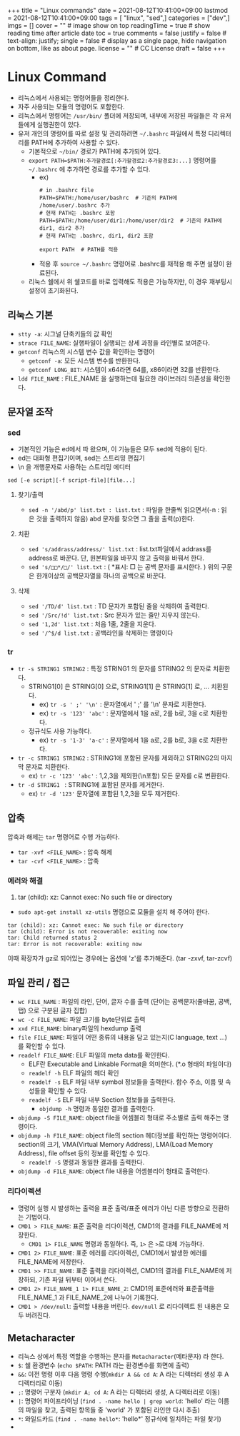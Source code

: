 +++
title = "Linux commands"
date = 2021-08-12T10:41:00+09:00
lastmod = 2021-08-12T10:41:00+09:00
tags = [ "linux", "sed",]
categories = ["dev",]
imgs = []
cover = "" # image show on top
readingTime = true # show reading time after article date
toc = true
comments = false
justify = false # text-align: justify;
single = false # display as a single page, hide navigation on bottom, like as about page.
license = "" # CC License
draft = false
+++
# Linux Command
- 리눅스에서 사용되는 명령어들을 정리한다.
- 자주 사용되는 모듈의 명령어도 포함한다.
- 리눅스에서 명령어는 `/usr/bin/` 폴더에 저장되며, 내부에 저장된 파일들은 각 유저들에게 실행권한이 있다.
- 유저 개인의 명령어를 따로 설정 및 관리하려면 `~/.bashrc` 파일에서 특정 디리렉터리를 PATH에 추가하여 사용할 수 있다. 
  - 기본적으로 `~/bin/` 경로가 PATH에 추가되어 있다.
  - `export PATH=$PATH:추가할경로[:추가할경로2:추가할경로3:...]` 명령어를 `~/.bashrc` 에 추가하면 경로를 추가할 수 있다.
    - ex) 
      ```
      # in .bashrc file
      PATH=$PATH:/home/user/bashrc  # 기존의 PATH에 /home/user/.bashrc 추가
      # 현재 PATH는 .bashrc 포함
      PATH=$PATH:/home/user/dir1:/home/user/dir2  # 기존의 PATH에 dir1, dir2 추가
      # 현재 PATH는 .bashrc, dir1, dir2 포함

      export PATH  # PATH를 적용
      ```
    - 적용 후 `source ~/.bashrc` 명령어로 .bashrc를 재적용 해 주면 설정이 완료된다. 
  - 리눅스 쉘에서 위 쉘코드를 바로 입력해도 적용은 가능하지만, 이 경우 재부팅시 설정이 초기화된다.

## 리눅스 기본
- `stty -a`: 시그널 단축키들의 값 확인
- `strace FILE_NAME`: 실행파일이 실행되는 상세 과정을 라인별로 보여준다.
- `getconf`  리눅스의 시스템 변수 값을 확인하는 명령어
  - `getconf -a`: 모든 시스템 변수를 반환한다.
  - `getconf LONG_BIT`: 시스템이 x64라면 64를, x86이라면 32를 반환한다.
- `ldd FILE_NAME` : FILE_NAME 을 실행하는데 필요한 라이브러리 의존성을 확인한다. 
## 문자열 조작
### sed
- 기본적인 기능은 ed에서 따 왔으며, 이 기능들은 모두 sed에 적용이 된다.
- ed는 대화형 편집기이며, sed는 스트리밍 편집기
- \n 을 개행문자로 사용하는 스트리밍 에디터

`sed [-e script][-f script-file][file...]`
1. 찾기/출력
   - `sed -n '/abd/p' list.txt : list.txt` : 파일을 한줄씩 읽으면서(-n : 읽은 것을 출력하지 않음) abd 문자를 찾으면 그 줄을 출력(p)한다.

2. 치환
   - `sed 's/addrass/address/' list.txt` : list.txt파일에서 addrass를 address로 바꾼다. 단, 원본파일을 바꾸지 않고 출력을 바꿔서 한다.
   - `sed 's/□□*/□/' list.txt` : ( *표시: □ 는 공백 문자를 표시한다. ) 위의 구문은 한개이상의 공백문자열을 하나의 공백으로 바꾼다.

3. 삭제
   - `sed '/TD/d' list.txt` : TD 문자가 포함된 줄을 삭제하여 출력한다.
   - `sed '/Src/!d' list.txt` : Src 문자가 있는 줄만 지우지 않는다.
   - `sed '1,2d' list.txt` : 처음 1줄, 2줄을 지운다.
   - `sed '/^$/d list.txt` : 공백라인을 삭제하는 명령이다

### tr
- `tr -s STRING1 STRING2` : 특정 STRING1 의 문자를 STRING2 의 문자로 치환한다.
  - STRING1[0] 은 STRING[0] 으로, STRING1[1] 은 STRING[1] 로, ... 치환된다.
    - ex) `tr -s ' ;' '\n'` : 문자열에서 ' ;' 를 '\n' 문자로 치환한다. 
    - ex) `tr -s '123' 'abc'` : 문자열에서 1을 a로, 2를 b로, 3을 c로 치환한다.
  - 정규식도 사용 가능하다.
    - ex) `tr -s '1-3' 'a-c'` : 문자열에서 1을 a로, 2를 b로, 3을 c로 치환한다.
- `tr -c STRING1 STRING2` : STRING1에 포함된 문자를 제외하고 STRING2의 마지막 문자로 치환한다.
  - ex) `tr -c '123' 'abc'` : 1,2,3을 제외한(\n포함) 모든 문자를 c로 변환한다.
- `tr -d STRING1 ` : STRING1에 포함된 문자를 제거한다.
  - ex) `tr -d '123'` 문자열에 포함된 1,2,3을 모두 제거한다.


## 압축
압축과 해제는 `tar` 명령어로 수행 가능하다. 
 - `tar -xvf <FILE_NAME>` : 압축 해제
 - `tar -cvf <FILE_NAME>` : 압축


### 에러와 해결
1. tar (child): xz: Cannot exec: No such file or directory
 - `sudo apt-get install xz-utils` 명령으로 모듈을 설치 해 주어야 한다.
```
tar (child): xz: Cannot exec: No such file or directory
tar (child): Error is not recoverable: exiting now
tar: Child returned status 2
tar: Error is not recoverable: exiting now
```

이때 확장자가 gz로 되어있는 경우에는 옵션에 'z'를 추가해준다. (tar -zxvf, tar-zcvf)


## 파일 관리 / 접근
- `wc FILE_NAME` : 파일의 라인, 단어, 글자 수를 출력 (단어는 공백문자(줄바꿈, 공백, 탭) 으로 구분된 글자 집합)
- `wc -c FILE_NAME`: 파일 크기를 byte단위로 출력
- `xxd FILE_NAME`: binary파일의 hexdump 출력
- `file FILE_NAME`: 파일이 어떤 종류의 내용을 담고 있는지(C language, text ...)를 확인할 수 있다.
- `readelf FILE_NAME`: ELF 파일의 meta data를 확인한다. 
  - ELF란 Executable and Linkable Format을 의미한다. (*.o 형태의 파일이다)
  - `readelf -h` ELF 파일의 헤더 확인
  - `readelf -s` ELF 파일 내부 symbol 정보들을 출력한다. 함수 주소, 이름 및 속성들을 확인할 수 있다.
  - `readelf -S` ELF 파일 내부 Section 정보들을 출력한다. 
    - `objdump -h` 명령과 동일한 결과를 출력한다.
- `objdump -S FILE_NAME`: object file을 어셈블리 형태로 주소별로 출력 해주는 명령이다. 
- `objdump -h FILE_NAME`: object file의 section 헤더정보를 확인하는 명령어이다. section의 크기, VMA(Virtual Memory Address), LMA(Load Memory Address), file offset 등의 정보를 확인할 수 있다.
  - `readelf -S` 명령과 동일한 결과를 출력한다.
- `objdump -d FILE_NAME`: object file 내용을 어셈블리어 형태로 출력한다.


### 리다이렉션
- 명령어 실행 시 발생하는 출력을 표준 출력/표준 에러가 아닌 다른 방향으로 전환하는 기법이다.
- `CMD1 > FILE_NAME`: 표준 출력을 리다이렉션, CMD1의 결과를 FILE_NAME에 저장한다.
  - `CMD1 1> FILE_NAME` 명령과 동일하다. 즉, `1>` 은 `>`로 대체 가능하다.
- `CMD1 2> FILE_NAME`: 표준 에러를 리다이렉션, CMD1에서 발생한 에러를 FILE_NAME에 저장한다.
- `CMD1 >> FILE_NAME`: 표준 출력을 리다이렉션, CMD1의 결과를 FILE_NAME에 저장하되, 기존 파일 뒤부터 이어서 쓴다.
- `CMD1 2> FILE_NAME_1 1> FILE_NAME_2`: CMD1의 표준에러와 표준출력을 FILE_NAME_1 과 FILE_NAME_2에 나누어 기록한다.
- `CMD1 > /dev/null`: 출력할 내용을 버린다. `dev/null` 로 리다이렉트 된 내용은 모두 버려진다.

## Metacharacter
- 리눅스 상에서 특정 역할을 수행하는 문자를 `Metacharacter`(메타문자) 라 한다.
- `$`: 쉘 환경변수 (`echo $PATH`: PATH 라는 환경변수를 화면에 출력)
- `&&`: 이전 명령 이후 다음 명령 수행(`mkdir A && cd A`: A 라는 디렉터리 생성 후 A 디렉터리로 이동)
- `;`: 명령어 구분자 (`mkdir A; cd A`: A 라는 디렉터리 생성, A 디렉터리로 이동)
- `|`: 명령어 파이프라이닝 (`find . -name hello | grep world`: 'hello' 라는 이름의 파일을 찾고, 출력된 항목들 중 'world' 가 포함된 라인만 다시 추출)
- `*`: 와일드카드 (`find . -name hello*`: 'hello*' 정규식에 일치하는 파일 찾기)
- 